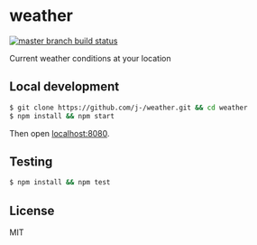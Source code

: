 weather
=======

[![master branch build status][build-icon]][build-link]

Current weather conditions at your location

## Local development

```sh
$ git clone https://github.com/j-/weather.git && cd weather
$ npm install && npm start
```

Then open [localhost:8080](http://localhost:8080/).

## Testing

```sh
$ npm install && npm test
```

## License

MIT

[build-icon]: https://travis-ci.org/j-/weather.svg?branch=master
[build-link]: https://travis-ci.org/j-/weather
